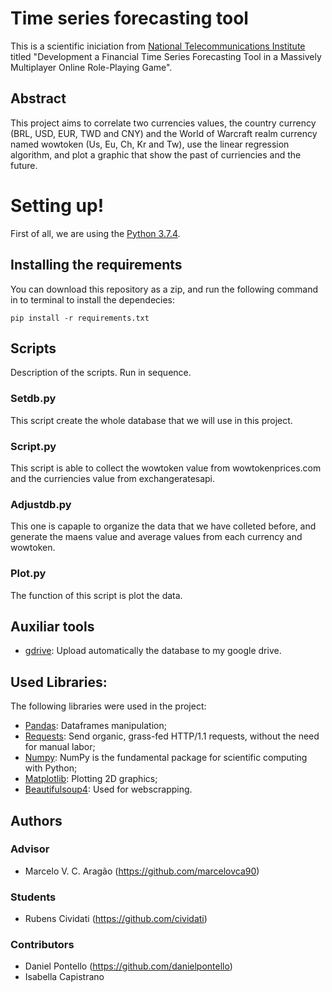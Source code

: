 # Time series forecasting tool
This is a scientific iniciation from [National Telecommunications Institute](inatel.br) titled "Development a Financial Time Series Forecasting Tool in a Massively Multiplayer Online Role-Playing Game".

## Abstract
This project aims to correlate two currencies values, the country currency (BRL, USD, EUR, TWD and CNY) and the World of Warcraft realm currency named wowtoken (Us, Eu, Ch, Kr and Tw), use the linear regression algorithm, and plot a graphic that show the past of curriencies and the future.

# Setting up!
First of all, we are using the [Python 3.7.4](https://www.python.org/downloads/release/python-374/).

## Installing the requirements
You can download this repository as a zip, and run the following command in to terminal to install the dependecies:

```pip install -r requirements.txt```
## Scripts
Description of the scripts. Run in sequence.

### Setdb.py
This script create the whole database that we will use in this project.

### Script.py
This script is able to collect the wowtoken value from wowtokenprices.com and the curriencies value from exchangeratesapi.

### Adjustdb.py
This one is capaple to organize the data that we have colleted before, and generate the maens value and average values from each currency and wowtoken.

### Plot.py
The function of this script is plot the data.

## Auxiliar tools

- [gdrive](https://github.com/prasmussen/gdrive): Upload automatically the database to my google drive.

## Used Libraries:

The following libraries were used in the project:
- [Pandas](https://pandas.pydata.org): Dataframes manipulation;
- [Requests](https://2.python-requests.org/en/master/): Send organic, grass-fed HTTP/1.1 requests, without the need for manual labor;
- [Numpy](https://www.numpy.org/): NumPy is the fundamental package for scientific computing with Python;
- [Matplotlib](https://matplotlib.org): Plotting 2D  graphics;
- [Beautifulsoup4](https://pypi.org/project/beautifulsoup4/): Used for webscrapping.

## Authors
### Advisor
- Marcelo V. C. Aragão (https://github.com/marcelovca90)

### Students
- Rubens Cividati (https://github.com/cividati)

### Contributors
- Daniel Pontello (https://github.com/danielpontello)
- Isabella Capistrano
